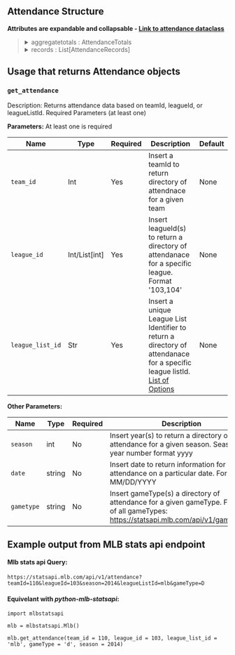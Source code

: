 ## Attendance Structure

**Attributes are expandable and collapsable - [Link to attendance dataclass](https://github.com/zero-sum-seattle/python-mlb-statsapi/blob/development/mlbstatsapi/models/attendances/attendance.py)**

<blockquote>

<details >

<summary> aggregatetotals : AttendanceTotals</summary>

+ Dataclass: [AttendanceTotals](https://github.com/zero-sum-seattle/python-mlb-statsapi/blob/ef5c8bd1d59a30345ab6a70fa0aa6f5910489a9a/mlbstatsapi/models/attendances/attributes.py#L142)
<blockquote>

<details>
<summary>openingstotalaway : int  </summary>

* Total amount of opening game attendance number 
</details>

<details>
<summary>openingstotalhome : int   </summary>

* Total amount of opening home game attendance number   
</details>

    
<details>
<summary>openingstotallost : int   </summary>
    
* Total amount of opening games lost   
</details>

<details>
<summary>openingstotalytd : int   </summary>
    
* Total amount of opening games year to date   
</details>   

<details>
<summary>attendanceaverageaway : int   </summary>

* Average away game attendance   
</details>

<details>
<summary>attendanceaveragehome : int   </summary>

* Average home game attendance   
</details>

<details>
<summary>attendanceaverageytd : int   </summary>

* Average attendance year to date   
</details>

<details>
<summary>attendancehigh : int   </summary>

* Attendance high   
</details>

<details>
<summary>attendancehighdate : str   </summary>

* Attendance high date   
</details>

<details>
<summary>attendancetotal : int   </summary>

* Attendance total   
</details>

<details>
<summary>attendancetotalaway : int   </summary>

* Attendace total away   
</details>

<details>
<summary>attendancetotalhome : int   </summary>

* Attendance total home   
</details>

</blockquote>
</details>
<!-- End aggregatetotals -->

<details >
<summary>records : List[AttendanceRecords]</summary>

+ Dataclass: [AttendanceRecords](https://github.com/zero-sum-seattle/python-mlb-statsapi/blob/ef5c8bd1d59a30345ab6a70fa0aa6f5910489a9a/mlbstatsapi/models/attendances/attributes.py#L58)]
<blockquote>

<details>
<summary>openingstotal : int  </summary>

* Total amount of openings   
</details>

<details>
<summary>openingstotalaway : int  </summary>

* Total amount of opening away games   
</details>

<details>
<summary>openingstotalhome : int  </summary>

* Total amount of opening home games   
</details>

<details>
<summary>openingstotallost : int  </summary>

* Total amount of openings lost   
</details>

<details>
<summary>gamestotal : int  </summary>

* Total amount of games   
</details>

<details>
<summary>gamesawaytotal : int  </summary>

* Total amount of away games   
</details>

<details>
<summary>gameshometotal : int  </summary>

* Total amount of home games   
</details>

<details>
<summary>year : str  </summary>

* Year as a string   
</details>

<details>
<summary>attendanceaverageaway : int  </summary>

* Average attendance for away games   
</details>

<details>
<summary>attendanceaveragehome : int  </summary>

* Average attendance for home games   
</details>

<details>
<summary>attendanceaverageytd : int  </summary>

* Average attendance year to date   
</details>

<details>
<summary>attendancehigh : int  </summary>

* Attendance High number   
</details>

<details>
<summary>attendancehighdate : str  </summary>

* Attendance high date   
</details>

<details >
<summary>attendancehighgame : AttendanceHighLowGame</summary>

+ Dataclass: [AttendanceHighLowGame](https://github.com/zero-sum-seattle/python-mlb-statsapi/blob/ef5c8bd1d59a30345ab6a70fa0aa6f5910489a9a/mlbstatsapi/models/attendances/attributes.py#L19)
<blockquote>

<details>
<summary>gamepk : int  </summary>

* Games Id number
</details>

<details>
<summary>link : str  </summary>

* games endpoint link
</details>

<details >
<summary>content : AttendanceHighLowGameContent</summary>

+ Dataclass: [AttendanceHighLowGameContent](https://github.com/zero-sum-seattle/python-mlb-statsapi/blob/ef5c8bd1d59a30345ab6a70fa0aa6f5910489a9a/mlbstatsapi/models/attendances/attributes.py#L7)
<blockquote>

<details>
<summary>link : str  </summary>

* games content endpoint link
</details>

</blockquote>

</details>

<details>
<summary>daynight : str  </summary>

* Type of time of day for game
</details>

</blockquote>

</details>

<details>
<summary>attendancelow : int  </summary>

* Attendance low number   
</details>

<details>
<summary>attendancelowdate : str  </summary>

* Attendance low date   
</details>

<details >
<summary>attendancelowgame : AttendanceHighLowGame  </summary>

<blockquote>

<details>
<summary>gamepk : int </summary>

* Games Id number
</details>

<details>
<summary>link : str </summary>

* games endpoint link
</details>

<details >
<summary>content : AttendanceHighLowGameContent </summary>

+ Dataclass: [AttendanceHighLowGameContent](https://github.com/zero-sum-seattle/python-mlb-statsapi/blob/ef5c8bd1d59a30345ab6a70fa0aa6f5910489a9a/mlbstatsapi/models/attendances/attributes.py#L7)
<blockquote>

<details>
<summary>link : str </summary>

* games content endpoint link
</details>

</blockquote>

</details>

<details>
<summary>daynight : str </summary>

* Type of time of day for game
</details>

</blockquote>

</details>

<details>
<summary>attendanceopeningaverage : int  </summary>

* Attendance opening average   
</details>

<details>
<summary>attendancetotal : int  </summary>

* Attendance total   
</details>

<details>
<summary>attendancetotalaway : int  </summary>

* Attendance total away   
</details>

<details>
<summary>attendancetotalhome : int  </summary>

* Attendance total home   
</details>

<details >
<summary>gametype : AttendenceGameType  </summary>

+ Dataclass: [AttendenceGameType](https://github.com/zero-sum-seattle/python-mlb-statsapi/blob/ef5c8bd1d59a30345ab6a70fa0aa6f5910489a9a/mlbstatsapi/models/attendances/attributes.py#L43)
<blockquote>

<details>
<summary>id : str  </summary>

* Game type id 
</details>

<details>
<summary>description : str  </summary>

* Game type description
</details>

<!-- End Game Type -->

</blockquote>

</details>

<details>
<summary>team : Team  </summary>

* Team   
</details>


</blockquote>

</details>
<!-- End records -->

</blockquote>


## Usage that returns Attendance objects

### `get_attendance`

Description: Returns attendance data based on teamId, leagueId, or leagueListId. Required Parameters (at least one)

**Parameters:** At least one is required

| Name       | Type      | Required | Description                         | Default
| ---------- | --------- | -------- | ----------------------------------- | -------
| `team_id ` | Int | Yes      | Insert a teamId to return directory of attendnace for a given team | None
| `league_id ` | Int/List[int] | Yes      | Insert leagueId(s) to return a directory of attendanace for a specific league. Format '103,104' | None
| `league_list_id ` | Str | Yes      | Insert a unique League List Identifier to return a directory of attendanace for a specific league listId. [List of Options](https://github.com/zero-sum-seattle/python-mlb-statsapi/blob/ef5c8bd1d59a30345ab6a70fa0aa6f5910489a9a/mlbstatsapi/mlb_api.py#L1875)| None

**Other Parameters:**

| Name       | Type      | Required | Description                         | Default
| ---------- | --------- | -------- | ----------------------------------- | -------
| `season` | int | No      | Insert year(s) to return a directory of attendance for a given season. Season year number format yyyy | None
| `date` | string | No      | Insert date to return information for attendance on a particular date. Format: MM/DD/YYYY | None
| `gametype` | string | No      | Insert gameType(s) a directory of attendance for a given gameType. For a list of all gameTypes: https://statsapi.mlb.com/api/v1/gameTypes | None



## Example output from MLB stats api endpoint

#### Mlb stats api Query:   
```https://statsapi.mlb.com/api/v1/attendance?teamId=110&leagueId=103&season=2014&leagueListId=mlb&gameType=D```

#### Equivelant with *python-mlb-statsapi*:   
```
import mlbstatsapi

mlb = mlbstatsapi.Mlb()

mlb.get_attendance(team_id = 110, league_id = 103, league_list_id = 'mlb', gameType = 'd', season = 2014)
```